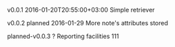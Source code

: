 v0.0.1	2016-01-20T20:55:00+03:00	Simple retriever

v0.0.2	planned 2016-01-29	More note's attributes stored

planned-v0.0.3	?	Reporting facilities
111
